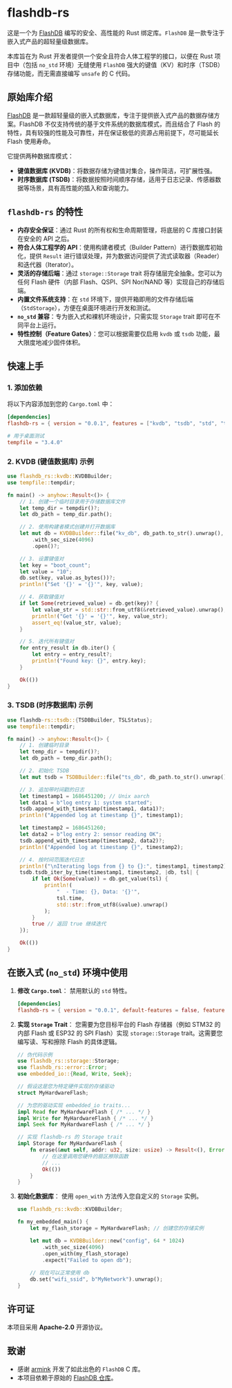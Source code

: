 # flashdb-rs

这是一个为 [FlashDB](https://github.com/armink/FlashDB) 编写的安全、高性能的 Rust 绑定库。`FlashDB` 是一款专注于嵌入式产品的超轻量级数据库。

本库旨在为 Rust 开发者提供一个安全且符合人体工程学的接口，以便在 Rust 项目中（包括 `no_std` 环境）无缝使用 `FlashDB` 强大的键值（KV）和时序（TSDB）存储功能，而无需直接编写 `unsafe` 的 C 代码。

## 原始库介绍

[FlashDB](https://github.com/armink/FlashDB) 是一款超轻量级的嵌入式数据库，专注于提供嵌入式产品的数据存储方案。FlashDB 不仅支持传统的基于文件系统的数据库模式，而且结合了 Flash 的特性，具有较强的性能及可靠性，并在保证极低的资源占用前提下，尽可能延长 Flash 使用寿命。

它提供两种数据库模式：

  - **键值数据库 (KVDB)**：将数据存储为键值对集合，操作简洁，可扩展性强。
  - **时序数据库 (TSDB)**：将数据按照时间顺序存储，适用于日志记录、传感器数据等场景，具有高性能的插入和查询能力。

## `flashdb-rs` 的特性

  - **内存安全保证**：通过 Rust 的所有权和生命周期管理，将底层的 C 库接口封装在安全的 API 之后。
  - **符合人体工程学的 API**：使用构建者模式（Builder Pattern）进行数据库初始化，提供 `Result` 进行错误处理，并为数据访问提供了流式读取器（Reader）和迭代器（Iterator）。
  - **灵活的存储后端**：通过 `storage::Storage` trait 将存储层完全抽象。您可以为任何 Flash 硬件（内部 Flash、QSPI、SPI Nor/NAND 等）实现自己的存储后端。
  - **内置文件系统支持**：在 `std` 环境下，提供开箱即用的文件存储后端（`StdStorage`），方便在桌面环境进行开发和测试。
  - **`no_std` 兼容**：专为嵌入式和裸机环境设计，只需实现 `Storage` trait 即可在不同平台上运行。
  - **特性控制（Feature Gates）**：您可以根据需要仅启用 `kvdb` 或 `tsdb` 功能，最大限度地减少固件体积。

## 快速上手

### 1\. 添加依赖

将以下内容添加到您的 `Cargo.toml` 中：

```toml
[dependencies]
flashdb-rs = { version = "0.0.1", features = ["kvdb", "tsdb", "std", "time64"] }

# 用于桌面测试
tempfile = "3.4.0"
```

### 2\. KVDB (键值数据库) 示例

```rust
use flashdb_rs::kvdb::KVDBBuilder;
use tempfile::tempdir;

fn main() -> anyhow::Result<()> {
    // 1. 创建一个临时目录用于存储数据库文件
    let temp_dir = tempdir()?;
    let db_path = temp_dir.path();

    // 2. 使用构建者模式创建并打开数据库
    let mut db = KVDBBuilder::file("kv_db", db_path.to_str().unwrap(), 128 * 1024)
        .with_sec_size(4096)
        .open()?;

    // 3. 设置键值对
    let key = "boot_count";
    let value = "10";
    db.set(key, value.as_bytes())?;
    println!("Set '{}' = '{}'", key, value);

    // 4. 获取键值对
    if let Some(retrieved_value) = db.get(key)? {
        let value_str = std::str::from_utf8(&retrieved_value).unwrap();
        println!("Get '{}' = '{}'", key, value_str);
        assert_eq!(value_str, value);
    }

    // 5. 迭代所有键值对
    for entry_result in db.iter() {
        let entry = entry_result?;
        println!("Found key: {}", entry.key);
    }

    Ok(())
}
```

### 3\. TSDB (时序数据库) 示例

```rust
use flashdb-rs::tsdb::{TSDBBuilder, TSLStatus};
use tempfile::tempdir;

fn main() -> anyhow::Result<()> {
    // 1. 创建临时目录
    let temp_dir = tempdir()?;
    let db_path = temp_dir.path();

    // 2. 初始化 TSDB
    let mut tsdb = TSDBBuilder::file("ts_db", db_path.to_str().unwrap(), 128 * 1024, 1024).open()?;

    // 3. 追加带时间戳的日志
    let timestamp1 = 1686451200; // Unix aarch
    let data1 = b"log entry 1: system started";
    tsdb.append_with_timestamp(timestamp1, data1)?;
    println!("Appended log at timestamp {}", timestamp1);

    let timestamp2 = 1686451260;
    let data2 = b"log entry 2: sensor reading OK";
    tsdb.append_with_timestamp(timestamp2, data2)?;
    println!("Appended log at timestamp {}", timestamp2);

    // 4. 按时间范围迭代日志
    println!("\nIterating logs from {} to {}:", timestamp1, timestamp2);
    tsdb.tsdb_iter_by_time(timestamp1, timestamp2, |db, tsl| {
        if let Ok(Some(value)) = db.get_value(tsl) {
            println!(
                "  - Time: {}, Data: '{}'",
                tsl.time,
                std::str::from_utf8(&value).unwrap()
            );
        }
        true // 返回 true 继续迭代
    });

    Ok(())
}
```

## 在嵌入式 (`no_std`) 环境中使用


1.  **修改 `Cargo.toml`**：
    禁用默认的 `std` 特性。

    ```toml
    [dependencies]
    flashdb-rs = { version = "0.0.1", default-features = false, features = ["kvdb", "time64"] }
    ```

2.  **实现 `Storage` Trait**：
    您需要为您目标平台的 Flash 存储器（例如 STM32 的内部 Flash 或 ESP32 的 SPI Flash）实现 `storage::Storage` trait。这需要您编写读、写和擦除 Flash 的具体逻辑。

    ```rust
    // 伪代码示例
    use flashdb_rs::storage::Storage;
    use flashdb_rs::error::Error;
    use embedded_io::{Read, Write, Seek};

    // 假设这是您为特定硬件实现的存储驱动
    struct MyHardwareFlash;

    // 为您的驱动实现 embedded_io traits...
    impl Read for MyHardwareFlash { /* ... */ }
    impl Write for MyHardwareFlash { /* ... */ }
    impl Seek for MyHardwareFlash { /* ... */ }

    // 实现 flashdb-rs 的 Storage trait
    impl Storage for MyHardwareFlash {
        fn erase(&mut self, addr: u32, size: usize) -> Result<(), Error> {
            // 在这里调用您硬件的扇区擦除函数
            // ...
            Ok(())
        }
    }
    ```

3.  **初始化数据库**：
    使用 `open_with` 方法传入您自定义的 `Storage` 实例。

    ```rust
    use flashdb_rs::kvdb::KVDBBuilder;

    fn my_embedded_main() {
        let my_flash_storage = MyHardwareFlash; // 创建您的存储实例

        let mut db = KVDBBuilder::new("config", 64 * 1024)
            .with_sec_size(4096)
            .open_with(my_flash_storage)
            .expect("Failed to open db");
        
        // 现在可以正常使用 db
        db.set("wifi_ssid", b"MyNetwork").unwrap();
    }
    ```

## 许可证

本项目采用 **Apache-2.0** 开源协议。

## 致谢

  - 感谢 [armink](https://github.com/armink) 开发了如此出色的 `FlashDB` C 库。
  - 本项目依赖于原始的 [FlashDB 仓库](https://github.com/armink/FlashDB)。